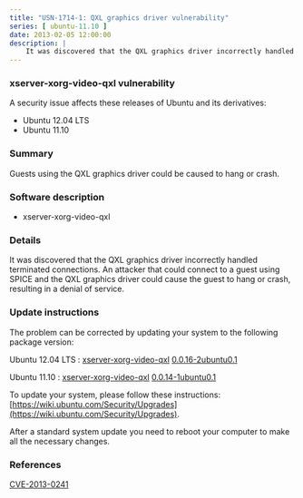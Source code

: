 ```yaml
---
title: "USN-1714-1: QXL graphics driver vulnerability"
series: [ ubuntu-11.10 ]
date: 2013-02-05 12:00:00
description: |
    It was discovered that the QXL graphics driver incorrectly handled terminated connections. An attacker that could connect to a guest using SPICE and the QXL graphics driver could cause the guest to hang or crash, resulting in a denial of service. 
--- 
```

 
### xserver-xorg-video-qxl vulnerability

A security issue affects these releases of Ubuntu and its derivatives:

* Ubuntu 12.04 LTS
* Ubuntu 11.10

### Summary

Guests using the QXL graphics driver could be caused to hang or crash. 

### Software description

* xserver-xorg-video-qxl 

### Details

It was discovered that the QXL graphics driver incorrectly handled terminated connections. An attacker that could connect to a guest using SPICE and the QXL graphics driver could cause the guest to hang or crash, resulting in a denial of service. 

### Update instructions

The problem can be corrected by updating your system to the following package version:

Ubuntu 12.04 LTS
 : [xserver-xorg-video-qxl](https://launchpad.net/ubuntu/+source/xserver-xorg-video-qxl) <span> [0.0.16-2ubuntu0.1](https://launchpad.net/ubuntu/+source/xserver-xorg-video-qxl/0.0.16-2ubuntu0.1) </span> 

Ubuntu 11.10
 : [xserver-xorg-video-qxl](https://launchpad.net/ubuntu/+source/xserver-xorg-video-qxl) <span> [0.0.14-1ubuntu0.1](https://launchpad.net/ubuntu/+source/xserver-xorg-video-qxl/0.0.14-1ubuntu0.1) </span> 

To update your system, please follow these instructions: [https://wiki.ubuntu.com/Security/Upgrades](https://wiki.ubuntu.com/Security/Upgrades).

After a standard system update you need to reboot your computer to make all the necessary changes. 

### References

 [CVE-2013-0241](http://people.ubuntu.com/~ubuntu-security/cve/CVE-2013-0241)
 
